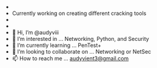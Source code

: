 - 
- Currently working on creating different cracking tools
-
-
- 👋 Hi, I’m @audyviii
- 👀 I’m interested in ... Networking, Python, and Security
- 🌱 I’m currently learning ... PenTest+
- 💞️ I’m looking to collaborate on ... Networking or NetSec
- 📫 How to reach me ... audyvient3@gmail.com

<!---
audyviii/audyviii is a ✨ special ✨ repository because its `README.md` (this file) appears on your GitHub profile.
You can click the Preview link to take a look at your changes.
--->

